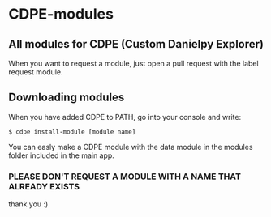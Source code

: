 # CDPE-modules
## All modules for CDPE (Custom Danielpy Explorer)

When you want to request a module, just open a pull request with the label request module.

## Downloading modules

When you have added CDPE to PATH, go into your console and write:

```
$ cdpe install-module [module name]
```

You can easly make a CDPE module with the data module in the modules folder included in the main app.

### PLEASE DON'T REQUEST A MODULE WITH A NAME THAT ALREADY EXISTS
thank you :)
